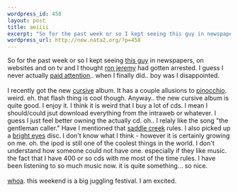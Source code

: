 ```yaml
--- 
wordpress_id: 458
layout: post
title: aeiiii
excerpt: "So for the past week or so I kept seeing this guy in newspapers, on websites and on tv and I thought ron jeremy had gotten arrested. I guess I never actually "
wordpress_url: http://new.nata2.org/?p=458
---
```

So for the past week or so I kept seeing <a href="http://i.cnn.net/cnn/2003/WORLD/asiapcf/south/03/06/bin.laden.alive/story.ksmohammed.ap.jpg">this guy</a> in newspapers, on websites and on tv and I thought <a href="http://www.ronjeremy-themovie.com/">ron jeremy</a> had gotten arrested. I guess I never actually <a href="http://edition.cnn.com/2003/WORLD/asiapcf/south/03/06/bin.laden.alive/index.html">paid attention</a>.. when I finally did..  boy was I disappointed.<br/><br/>I recently got the new <a href="http://www.cursivearmy.com">cursive</a> album. It has a couple allusions to <a href="http://nata2.info/humor/bush/GeorgieW.swf">pinocchio</a>. weird. eh. that flash thing is cool though. Anyway.. the new cursive album is quite good. I enjoy it. I think it is weird that I buy a lot of cds. I mean I should/could jsut download everything from the intraweb or whatever. I guess I just feel better owning the actually cd. oh.. I relaly like the song "the gentleman caller." Have I mentioned that <a href="http://saddlecreekrecords.com/">saddle creek</a> rules. I also picked up a <a href="http://www.speakeasy.org/~pjohnson/bright/bright.html">bright eyes</a> disc. I don't know what I think - however it is certainly growing on me. oh. the ipod is still one of the coolest things in the world. I don't understand how someone could not have one. especially if they like music. the fact that I have 400 or so cds with me most of the time rules. I have been listening to so much music now. it is quite something... so nice. <br/><br/><a href="http://nata2.info/humor/pictures/laulaja.jpg">whoa</a>. this weekend is a big juggling festival. I am excited. 
